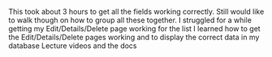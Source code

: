 ﻿This took about 3 hours to get all the fields working correctly. Still would like to walk though on how to group all these together.
I struggled for a while getting my Edit/Details/Delete page working for the list
I learned how to get the Edit/Details/Delete pages working and to display the correct data in my database
Lecture videos and the docs